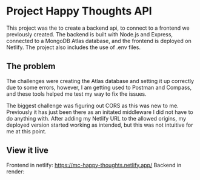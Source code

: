 # Project Happy Thoughts API

This project was the to create a backend api, to connect to a frontend we previously created. The backend is built with Node.js and Express, connected to a MongoDB Atlas database, and the frontend is deployed on Netlify. The project also includes the use of .env files.

## The problem

The challenges were creating the Atlas database and setting it up correctly due to some errors, however, I am getting used to Postman and Compass, and these tools helped me test my way to fix the issues.

The biggest challenge was figuring out CORS as this was new to me. Previously it has just been there as an initated middleware I did not have to do anything with. After adding my Netlify URL to the allowed origins, my deployed version started working as intended, but this was not intuitive for me at this point.  

## View it live

Frontend in netlify: https://mc-happy-thoughts.netlify.app/
Backend in render: 
